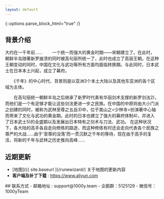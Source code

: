 ```yaml
---
layout: default
---
```


{::options parse_block_html="true" /}

<div style="max-width:600px;">

  <section>

## 背景介绍

大约在一千年前……
　　一个统一而强大的黄金时期――宋朝建立了。在此时，朝鲜半岛随著新罗崩溃的同时被高句丽所统一了，此时也成立了高丽王朝。在这种王朝变动的同时，中国在文化与武功等所有方面均面临转换期。与此同时，日本武士在日本本土兴起，成立了幕府。

　　《千年》的中心时代、背景则是以亚洲3个本土大陆以及其他东亚洲的各个区域为主体。

　　在高句丽统一朝鲜半岛之后继承了新罗时代素有华丽剑术支撑的新罗剑法2)，而他们是一个有足够才能让这些剑法更进一步之民族。在中国的中原则由大小门派之创建的同时，被称为武林至尊之五岳3)中，位于嵩山之<少林寺>扮演著中心轴而带来了文化与武功的黄金期。此时的日本也建立了强大的幕府体制4)，并进入了日本武士5)的全盛期以及发展出日本特有之剑术与刀法、武功。 在这种状况下，各大陆的高手各自走向修练的路途，而这种修练有时还会走向代表各个民族之尊严的大战......由于'至尊的没落'而一贯沉默之千年的等待，现在由于高手的复活，将新的千年与武林之历史推向高峰......

<!-- - [Item Bonuses]({{ site.baseurl }}/wiki/itemswith.html) : this page lists all the Diablo 2 items grouped by their magical properties. For example you can see [all the items with Crushing Blow]({{ site.baseurl }}/wiki/itemswith.html#crush), sorting in descending order. This page may be useful if you are planning some builds!

- [Runewizard]({{ site.baseurl }}/runewizard/index.html) : a convenient little app that lets you quickly find out what runewords you can make with the runes you have found.

- **Weapons** : those pages lists weapons sorted by base weapon speed, you can then match the weapon speed in the "IAS Breakpoint" table that follows, and see what are the minimum IAS (Increased Attack Speed) required to reach faster attack animations. _Please note the IAS Breakpoint tables were made specifically for the Amazon._ While the base weapon speeds are the same for all characters, the actual attack speeds will vary from class to class.

<div style="margin:0 0 2rem;"></div> -->

## 近期更新

- [地图]({{ site.baseurl }}/runewizard/) 关于地图的更新内容
- **客户端及补丁下载** : https://www.aliyun.com

</section>

<section>
## 联系方式
- 邮箱地址 : support@1000y.team
- 企鹅群：5125129
- 微信号：1000yTeam
</section>

</div>
